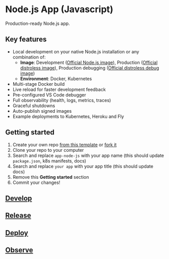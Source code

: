 # Node.js App (Javascript)

Production-ready Node.js app.

## Key features

- Local development on your native Node.js installation or any combination of:
  - **Image**: Development ([Official Node.js image](https://hub.docker.com/_/node)), Production ([Official distroless image](https://github.com/GoogleContainerTools/distroless)), Production debugging ([Official distroless debug image](https://github.com/GoogleContainerTools/distroless#debug-images))
  - **Environment**: Docker, Kubernetes
- Multi-stage Docker build
- Live reload for faster development feedback
- Pre-configured VS Code debugger
- Full observability (health, logs, metrics, traces)
- Graceful shutdowns
- Auto-publish signed images
- Example deployments to Kubernetes, Heroku and Fly

## Getting started

1. Create your own repo [from this template](https://github.com/Olivr/app-node-js/generate) or [fork it](https://github.com/Olivr/app-node-js/fork)
2. Clone your repo to your computer
3. Search and replace `app-node-js` with your app name (this should update `package.json`, k8s manifests, docs)
4. Search and replace `your app` with your app title (this should update docs)
5. Remove this **Getting started** section
6. Commit your changes!

## [Develop](docs/development.md)

## [Release](docs/release.md)

## [Deploy](docs/deployment.md)

## [Observe](docs/observability.md)
